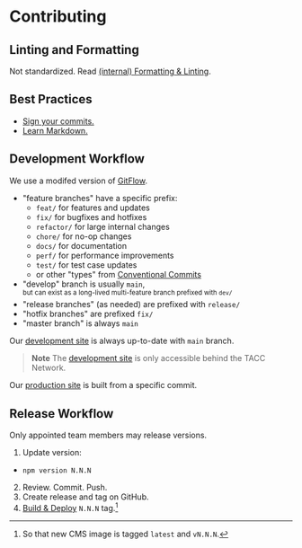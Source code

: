 # Contributing

## Linting and Formatting

Not standardized. Read [(internal) Formatting & Linting](https://tacc-main.atlassian.net/wiki/x/VwNv).

## Best Practices

- [Sign your commits.](https://help.github.com/en/github/authenticating-to-github/managing-commit-signature-verification)
- [Learn Markdown.](https://bitbucket.org/tutorials/markdowndemo)

## Development Workflow

We use a modifed version of [GitFlow](https://datasift.github.io/gitflow/IntroducingGitFlow.html).

- "feature branches" have a specific prefix:
  - `feat/` for features and updates
  - `fix/` for bugfixes and hotfixes
  - `refactor/` for large internal changes
  - `chore/` for no-op changes
  - `docs/` for documentation
  - `perf/` for performance improvements
  - `test/` for test case updates
  - or other "types" from [Conventional Commits](https://www.conventionalcommits.org/en/v1.0.0/#summary)
- "develop" branch is usually `main`,\
    <sup>but can exist as a long-lived multi-feature branch prefixed with `dev/`</sup>
- "release branches" (as needed) are prefixed with `release/`
- "hotfix branches" are prefixed `fix/`
- "master branch" is always `main`

Our [development site] is always up-to-date with `main` branch.

> **Note**
> The [development site] is only accessible behind the TACC Network.

Our [production site] is built from a specific commit.

## Release Workflow

Only appointed team members may release versions.

1. Update version:
  - `npm version N.N.N`
2. Review. Commit. Push.
3. Create release and tag on GitHub.
4. [Build & Deploy](../README.md#build--deploy-project) `N.N.N` tag.[^1]

[^1]: So that new CMS image is tagged `latest` and `vN.N.N`.

<!-- Link Aliases -->

[development site]: https://dev.cep.tacc.utexas.edu
[production site]: https://prod.cep.tacc.utexas.edu
